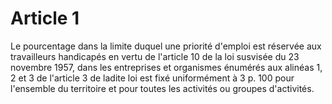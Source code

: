 # Article 1

Le pourcentage dans la limite duquel une priorité d'emploi est réservée aux travailleurs handicapés en vertu de l'article 10 de la loi susvisée du 23 novembre 1957, dans les entreprises et organismes énumérés aux alinéas 1, 2 et 3 de l'article 3 de ladite loi est fixé uniformément à 3 p. 100 pour l'ensemble du territoire et pour toutes les activités ou groupes d'activités.
